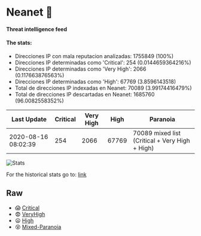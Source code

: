 # Neanet :hocho:
#### Threat intelligence feed
#### The stats:

- Direcciones IP con mala reputacion analizadas: 1755849 (100%)
- Direcciones IP determinadas como 'Critical':  254 (0.0144659364216%)
- Direcciones IP determinadas como 'Very High':  2066 (0.117663876563%)
- Direcciones IP determinadas como 'High':  67769 (3.8596143518)
- Total de direcciones IP indexadas en Neanet:  70089 (3.99174416479%)
- Total de direcciones IP descartadas en Neanet:  1685760 (96.0082558352%)

| Last Update | Critical | Very High | High | Paranoia |
| --- | --- | --- | --- | --- |
| 2020-08-16 08:02:39 | 254 | 2066 | 67769 | 70089 mixed list (Critical + Very High + High)|

![Stats](https://docs.google.com/spreadsheets/d/e/2PACX-1vSnaNMIXVabIpDJjufMlzH7poXnshF3mgd8Is1g9ytUEzVsP5my4Trn8f-xkoLLQ38xpL3HtmUexLo6/pubchart?oid=501124687&format=image)

For the historical stats go to: [link](/stats.csv)
## Raw
- :scream: [Critical](https://raw.githubusercontent.com/JavaGarcia/Neanet/master/blacklists/neanet_critical.txt)
- :fearful: [VeryHigh](https://raw.githubusercontent.com/JavaGarcia/Neanet/master/blacklists/neanet_veryHigh.txtt)
- :frowning: [High](https://raw.githubusercontent.com/JavaGarcia/Neanet/master/blacklists/neanet_high.txt)
- :dizzy_face: [Mixed-Paranoia](https://raw.githubusercontent.com/JavaGarcia/Neanet/master/blacklists/neanet_all.txt)


























































































































































































































